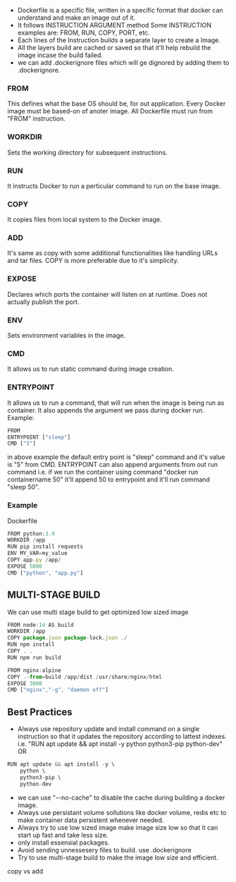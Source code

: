 - Dockerfile is a specific file, written in a specific format that docker can understand and make an image out of it.
- It follows INSTRUCTION ARGUMENT method
Some INSTRUCTION examples are: FROM, RUN, COPY, PORT, etc.
- Each lines of the Instruction builds a separate layer to create a Image.
- All the layers build are cached or saved so that it'll help rebuild the image incase the build failed.
- we can add .dockerignore files which will ge dignored by adding them to .dockerignore.
### FROM
This defines what the base OS should be, for out application. Every Docker image must be based-on of anoter image. All Dockerfile must run from "FROM" instruction.
### WORKDIR
Sets the working directory for subsequent instructions.
### RUN
It instructs Docker to run a perticular command to run on the base image.
### COPY
It copies files from local system to the Docker image.
### ADD
It's same as copy with some additional functionalities like handling URLs and tar files. COPY is more preferable due to it's simplicity.
### EXPOSE
Declares which ports the container will listen on at runtime.
Does not actually publish the port.
### ENV
Sets environment variables in the image.
### CMD
It allows us to run static command during image creation.
### ENTRYPOINT 
It allows us to run a command, that will run when the image is being run as container. It also appends the argument we pass during docker run.
Example:
```javascript
FROM
ENTRYPOINT ["sleep"]
CMD ["5"]
```
in above example the default entry point is "sleep" command and it's value is "5" from CMD. ENTRYPOINT can also append arguments from out run command i.e. if we run the container using command "docker run containername 50" it'll append 50 to entrypoint and it'll run command "sleep 50".

### Example
Dockerfile
```javascript
FROM python:3.9
WORKDIR /app
RUN pip install requests
ENV MY_VAR=my_value
COPY app.py /app/
EXPOSE 5000
CMD ["python", "app.py"]
```

## MULTI-STAGE BUILD
We can use multi stage build to get optimized low sized image 
```javascript
FROM node:14 AS build
WORKDIR /app
COPY package.json package-lock.json ./
RUN npm install
COPY . .
RUN npm run build

FROM nginx:alpine
COPY --from=build /app/dist /usr/share/nginx/html
EXPOSE 3000
CMD ["nginx","-g", "daemon off"]
```



## Best Practices
- Always use repository update and install command on a single instruction so that it updates the repository according to lattest indexes.
i.e.    "RUN apt update && apt install -y python python3-pip python-dev"
OR
```javascript
RUN apt update && apt install -y \
    python \
    python3-pip \
    python-dev
```
- we can use "--no-cache" to disable the cache during building a docker image.
- Always use persistant volume sollutions like docker volume, redis etc to make container data persistent whenever needed.
- Always try to use low sized image make image size low so that it can start up fast and take less size.
- only install essensial packages.
- Avoid sending unnessesery files to build. use .dockerignore
- Try to use multi-stage build to make the image low size and efficient.

















copy vs add